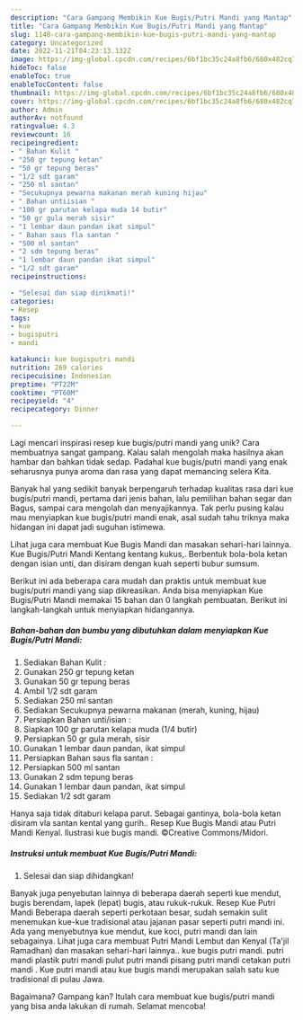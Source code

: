 ```yaml
---
description: "Cara Gampang Membikin Kue Bugis/Putri Mandi yang Mantap"
title: "Cara Gampang Membikin Kue Bugis/Putri Mandi yang Mantap"
slug: 1148-cara-gampang-membikin-kue-bugis-putri-mandi-yang-mantap
category: Uncategorized
date: 2022-11-21T04:23:13.132Z
image: https://img-global.cpcdn.com/recipes/6bf1bc35c24a8fb6/680x482cq70/kue-bugisputri-mandi-foto-resep-utama.jpg
hideToc: false
enableToc: true
enableTocContent: false
thumbnail: https://img-global.cpcdn.com/recipes/6bf1bc35c24a8fb6/680x482cq70/kue-bugisputri-mandi-foto-resep-utama.jpg
cover: https://img-global.cpcdn.com/recipes/6bf1bc35c24a8fb6/680x482cq70/kue-bugisputri-mandi-foto-resep-utama.jpg
author: Admin
authorAv: notfound
ratingvalue: 4.3
reviewcount: 16
recipeingredient:
- " Bahan Kulit "
- "250 gr tepung ketan"
- "50 gr tepung beras"
- "1/2 sdt garam"
- "250 ml santan"
- "Secukupnya pewarna makanan merah kuning hijau"
- " Bahan untiisian "
- "100 gr parutan kelapa muda 14 butir"
- "50 gr gula merah sisir"
- "1 lembar daun pandan ikat simpul"
- " Bahan saus fla santan "
- "500 ml santan"
- "2 sdm tepung beras"
- "1 lembar daun pandan ikat simpul"
- "1/2 sdt garam"
recipeinstructions:

- "Selesai dan siap dinikmati!"
categories:
- Resep
tags:
- kue
- bugisputri
- mandi

katakunci: kue bugisputri mandi 
nutrition: 269 calories
recipecuisine: Indonesian
preptime: "PT22M"
cooktime: "PT60M"
recipeyield: "4"
recipecategory: Dinner

---
```





Lagi mencari inspirasi resep kue bugis/putri mandi yang unik? Cara membuatnya sangat gampang. Kalau salah mengolah maka hasilnya akan hambar dan bahkan tidak sedap. Padahal kue bugis/putri mandi yang enak seharusnya punya aroma dan rasa yang dapat memancing selera Kita.





Banyak hal yang sedikit banyak berpengaruh terhadap kualitas rasa dari kue bugis/putri mandi, pertama dari jenis bahan, lalu pemilihan bahan segar dan Bagus, sampai cara mengolah dan menyajikannya. Tak perlu pusing kalau mau menyiapkan kue bugis/putri mandi enak,      asal sudah tahu triknya maka hidangan ini dapat jadi suguhan istimewa.














Lihat juga cara membuat Kue Bugis Mandi dan masakan sehari-hari lainnya. Kue Bugis/Putri Mandi Kentang kentang kukus,. Berbentuk bola-bola ketan dengan isian unti, dan disiram dengan kuah seperti bubur sumsum.






Berikut ini ada beberapa cara mudah dan praktis untuk membuat kue bugis/putri mandi yang siap dikreasikan. Anda bisa menyiapkan Kue Bugis/Putri Mandi memakai 15 bahan dan 0 langkah pembuatan. Berikut ini langkah-langkah untuk menyiapkan hidangannya.

<!--inarticleads1-->

##### Bahan-bahan dan bumbu yang dibutuhkan dalam menyiapkan Kue Bugis/Putri Mandi:

1. Sediakan  Bahan Kulit :
1. Gunakan 250 gr tepung ketan
1. Gunakan 50 gr tepung beras
1. Ambil 1/2 sdt garam
1. Sediakan 250 ml santan
1. Sediakan Secukupnya pewarna makanan (merah, kuning, hijau)
1. Persiapkan  Bahan unti/isian :
1. Siapkan 100 gr parutan kelapa muda (1/4 butir)
1. Persiapkan 50 gr gula merah, sisir
1. Gunakan 1 lembar daun pandan, ikat simpul
1. Persiapkan  Bahan saus fla santan :
1. Persiapkan 500 ml santan
1. Gunakan 2 sdm tepung beras
1. Gunakan 1 lembar daun pandan, ikat simpul
1. Sediakan 1/2 sdt garam


Hanya saja tidak ditaburi kelapa parut. Sebagai gantinya, bola-bola ketan disiram vla santan kental yang gurih.. Resep Kue Bugis Mandi atau Putri Mandi Kenyal. Ilustrasi kue bugis mandi. ©Creative Commons/Midori. 

<!--inarticleads2-->

##### Instruksi untuk membuat Kue Bugis/Putri Mandi:


1. Selesai dan siap dihidangkan!

Banyak juga penyebutan lainnya di beberapa daerah seperti kue mendut, bugis berendam, lapek (lepat) bugis, atau rukuk-rukuk. Resep Kue Putri Mandi Beberapa daerah seperti perkotaan besar, sudah semakin sulit menemukan kue-kue tradisional atau jajanan pasar seperti putri mandi ini. Ada yang menyebutnya kue mendut, kue koci, putri mandi dan lain sebagainya. Lihat juga cara membuat Putri Mandi Lembut dan Kenyal (Ta&#39;jil Ramadhan) dan masakan sehari-hari lainnya.. kue bugis putri mandi. putri mandi plastik putri mandi pulut putri mandi pisang putri mandi cetakan putri mandi . Kue putri mandi atau kue bugis mandi merupakan salah satu kue tradisional di pulau Jawa. 

Bagaimana? Gampang kan? Itulah cara membuat kue bugis/putri mandi yang bisa anda lakukan di rumah. Selamat mencoba!

